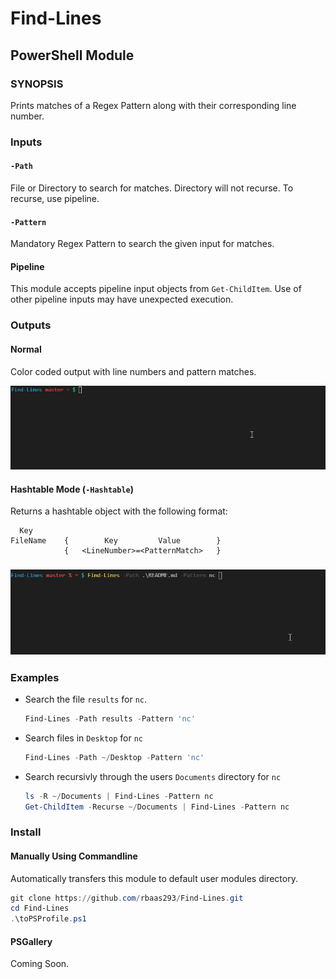 # Find-Lines
## PowerShell Module

### SYNOPSIS
Prints matches of a Regex Pattern along with their corresponding line number. 

### Inputs
#### `-Path`
File or Directory to search for matches. Directory will not recurse. To recurse, use pipeline.

#### `-Pattern`
Mandatory Regex Pattern to search the given input for matches.

#### Pipeline
This module accepts pipeline input objects from `Get-ChildItem`. Use of other pipeline inputs may have unexpected execution. 

### Outputs
#### Normal
Color coded output with line numbers and pattern matches.

![find_readme_nc](assets/find_readme_nc.gif)

#### Hashtable Mode (`-Hashtable`)
Returns a hashtable object with the following format:
```
  Key   
FileName    {        Key         Value        }
            {   <LineNumber>=<PatternMatch>   }
```

### ![find_readme_nc_hashtable](assets/find_readme_nc_hashtable.gif)



### Examples

* Search the file `results` for `nc`.
  ```PowerShell
  Find-Lines -Path results -Pattern 'nc'
  ```

* Search files in `Desktop` for `nc`
  ```PowerShell
  Find-Lines -Path ~/Desktop -Pattern 'nc'
  ```

* Search recursivly through the users `Documents` directory for `nc`
  ```PowerShell
  ls -R ~/Documents | Find-Lines -Pattern nc 
  Get-ChildItem -Recurse ~/Documents | Find-Lines -Pattern nc
  ```

### Install
#### Manually Using Commandline
Automatically transfers this module to default user modules directory. 
```PowerShell
git clone https://github.com/rbaas293/Find-Lines.git
cd Find-Lines
.\toPSProfile.ps1
```

#### PSGallery
Coming Soon.
